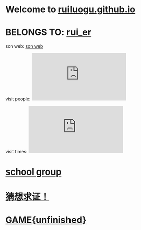 # Welcome to [ruiluogu.github.io](https://ruiluogu.github.io)

# BELONGS TO: [rui_er](https://www.luogu.org/space/show?uid=122461)

son web: [son web](https://ruiluogu.github.io/show/see)

visit people: ![](http://cc.amazingcounters.com/counter.php?i=3229525&c=9688888)

visit times: ![](http://cc.amazingcounters.com/counter.php?i=3229526&c=9688891)

# [school group](https://ruiluogu.github.io/group/home)

# [猜想求证！](https://ruiluogu.github.io/猜想/home)

# [GAME{unfinished}](https://ruiluogu.github.io/game/001)
